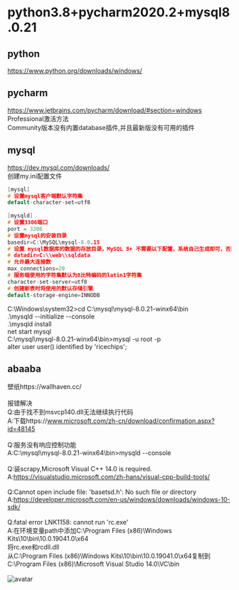 # python3.8+pycharm2020.2+mysql8.0.21

## python
https://www.python.org/downloads/windows/

## pycharm
https://www.jetbrains.com/pycharm/download/#section=windows<br>
Professional激活方法<br>
Community版本没有内置database插件,并且最新版没有可用的插件

## mysql
https://dev.mysql.com/downloads/<br>
创建my.ini配置文件
```c
[mysql]
# 设置mysql客户端默认字符集
default-character-set=utf8
 
[mysqld]
# 设置3306端口
port = 3306
# 设置mysql的安装目录
basedir=C:\MySQL\mysql-8.0.15
# 设置 mysql数据库的数据的存放目录，MySQL 8+ 不需要以下配置，系统自己生成即可，否则有可能报错
# datadir=C:\\web\\sqldata
# 允许最大连接数
max_connections=20
# 服务端使用的字符集默认为8比特编码的latin1字符集
character-set-server=utf8
# 创建新表时将使用的默认存储引擎
default-storage-engine=INNODB
```
C:\Windows\system32>cd C:\mysql\mysql-8.0.21-winx64\bin<br>
.\mysqld --initialize --console<br>
.\mysqld install<br>
net start mysql<br>
C:\mysql\mysql-8.0.21-winx64\bin>mysql -u root -p<br>
alter user user() identified by 'ricechips';

## abaaba
壁纸https://wallhaven.cc/<br><br>
报错解决<br>
Q:由于找不到msvcp140.dll无法继续执行代码<br>
A:下载https://www.microsoft.com/zh-cn/download/confirmation.aspx?id=48145<br><br>
Q:服务没有响应控制功能<br>
A:C:\mysql\mysql-8.0.21-winx64\bin>mysqld --console<br><br>
Q:装scrapy,Microsoft Visual C++ 14.0 is required.<br>
A:https://visualstudio.microsoft.com/zh-hans/visual-cpp-build-tools/<br><br>
Q:Cannot open include file: 'basetsd.h': No such file or directory<br>
A:https://developer.microsoft.com/en-us/windows/downloads/windows-10-sdk/<br><br>
Q:fatal error LNK1158: cannot run 'rc.exe'<br>
A:在环境变量path中添加C:\Program Files (x86)\Windows Kits\10\bin\10.0.19041.0\x64<br>
将rc.exe和rcdll.dll<br>从C:\Program Files (x86)\Windows Kits\10\bin\10.0.19041.0\x64复制到C:\Program Files (x86)\Microsoft Visual Studio 14.0\VC\bin<br><br>
![avatar]()
